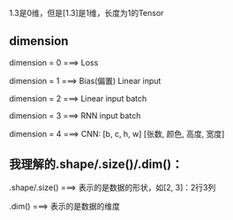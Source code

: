 1.3是0维，但是[1.3]是1维，长度为1的Tensor

## dimension
dimension = 0 ===> Loss

dimension = 1 ===> Bias(偏置)
                   Linear input
                   
dimension = 2 ===> Linear input batch

dimension = 3 ===> RNN input batch

dimension = 4 ===> CNN: [b, c, h, w] [张数, 颜色, 高度, 宽度]
     
                   
## 我理解的.shape/.size()/.dim()：

.shape/.size() ===> 表示的是数据的形状，如[2, 3]：2行3列

.dim() ===> 表示的是数据的维度

